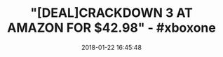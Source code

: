 ---
title: '"[DEAL]CRACKDOWN 3 AT AMAZON FOR $42.98" - #xboxone'
name: Crackdown 3 - Standard Edition - Xbox One
date: '2018-01-22 16:45:48'
buy_now: >-
  https://www.amazon.com/Crackdown-3-Standard-Xbox-One/dp/B00KVLZ00I?psc=1&SubscriptionId=AKIAIA5RBQIWQVTCUEUQ&tag=coldcutdeals-20&linkCode=xm2&camp=2025&creative=165953&creativeASIN=B00KVLZ00I
description_markdown: |+
  Crackdown 3 - Standard Edition - Xbox One

    - Step up your boom and stop crime as a super-powered Agent of justice in Crackdown 3

    - Level up your super-Agent skills to jump over skyscrapers, hurl trucks at your enemies and fight like a boss

    - Lure vindictive crime lords out of their strongholds by roughing up their street soldiers, attacking criminal operations and taking out high-value gang captains

    - Crackdown 3 comes with Wrecking Zone - a 10-person Player-vs-Player race to tear down the opposing team's stronghold using your strongest Agent superpowers in a 100% destructible battle arena powered by Microsoft Cloud

    - Available exclusively on Xbox One and Windows 10. PC hardware requirements may vary for games on Windows 10. Supports Xbox Play Anywhere.

tweet_id_str: '955481634224136193'
price: $59.99
you_save: ''
asin: B00KVLZ00I
image: 'https://images-na.ssl-images-amazon.com/images/I/51as0WQon6L.jpg'

---